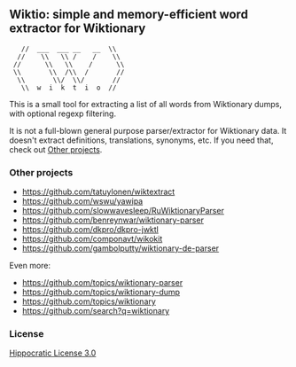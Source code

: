 ## Wiktio: simple and memory-efficient word extractor for Wiktionary ##

```
   //  ___  ___ __   __  \\
  //    \\   \\ /    /    \\
 //      \\   \\    /      \\
 \\       \\  /\\  /       //
  \\       \\/  \\/       //
   \\  w  i  k  t  i  o  //
```

This is a small tool for extracting a list of all words from Wiktionary dumps, with optional regexp filtering.

It is not a full-blown general purpose parser/extractor for Wiktionary data. It doesn't extract definitions, translations, synonyms, etc. If you need that, check out [Other projects](#other-projects).

### Other projects ###

- https://github.com/tatuylonen/wiktextract
- https://github.com/wswu/yawipa
- https://github.com/slowwavesleep/RuWiktionaryParser
- https://github.com/benreynwar/wiktionary-parser
- https://github.com/dkpro/dkpro-jwktl
- https://github.com/componavt/wikokit
- https://github.com/gambolputty/wiktionary-de-parser

Even more:

- https://github.com/topics/wiktionary-parser
- https://github.com/topics/wiktionary-dump
- https://github.com/topics/wiktionary
- https://github.com/search?q=wiktionary

### License ###

[Hippocratic License 3.0](https://firstdonoharm.dev/)
